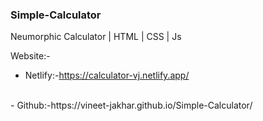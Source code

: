 <h3> Simple-Calculator</h3>

Neumorphic Calculator | HTML | CSS | Js


Website:-<br>
- Netlify:-https://calculator-vj.netlify.app/
<br>
- Github:-https://vineet-jakhar.github.io/Simple-Calculator/
